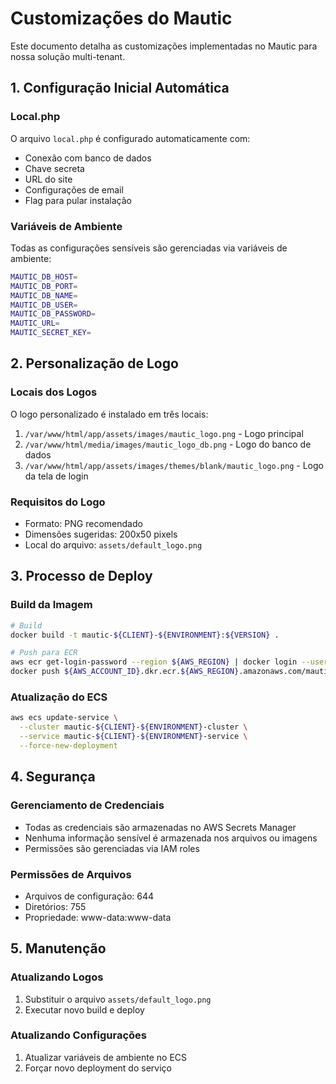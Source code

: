# Customizações do Mautic

Este documento detalha as customizações implementadas no Mautic para nossa solução multi-tenant.

## 1. Configuração Inicial Automática

### Local.php
O arquivo `local.php` é configurado automaticamente com:
- Conexão com banco de dados
- Chave secreta
- URL do site
- Configurações de email
- Flag para pular instalação

### Variáveis de Ambiente
Todas as configurações sensíveis são gerenciadas via variáveis de ambiente:
```bash
MAUTIC_DB_HOST=
MAUTIC_DB_PORT=
MAUTIC_DB_NAME=
MAUTIC_DB_USER=
MAUTIC_DB_PASSWORD=
MAUTIC_URL=
MAUTIC_SECRET_KEY=
```

## 2. Personalização de Logo

### Locais dos Logos
O logo personalizado é instalado em três locais:
1. `/var/www/html/app/assets/images/mautic_logo.png` - Logo principal
2. `/var/www/html/media/images/mautic_logo_db.png` - Logo do banco de dados
3. `/var/www/html/app/assets/images/themes/blank/mautic_logo.png` - Logo da tela de login

### Requisitos do Logo
- Formato: PNG recomendado
- Dimensões sugeridas: 200x50 pixels
- Local do arquivo: `assets/default_logo.png`

## 3. Processo de Deploy

### Build da Imagem
```bash
# Build
docker build -t mautic-${CLIENT}-${ENVIRONMENT}:${VERSION} .

# Push para ECR
aws ecr get-login-password --region ${AWS_REGION} | docker login --username AWS --password-stdin ${AWS_ACCOUNT_ID}.dkr.ecr.${AWS_REGION}.amazonaws.com
docker push ${AWS_ACCOUNT_ID}.dkr.ecr.${AWS_REGION}.amazonaws.com/mautic-${CLIENT}-${ENVIRONMENT}:${VERSION}
```

### Atualização do ECS
```bash
aws ecs update-service \
  --cluster mautic-${CLIENT}-${ENVIRONMENT}-cluster \
  --service mautic-${CLIENT}-${ENVIRONMENT}-service \
  --force-new-deployment
```

## 4. Segurança

### Gerenciamento de Credenciais
- Todas as credenciais são armazenadas no AWS Secrets Manager
- Nenhuma informação sensível é armazenada nos arquivos ou imagens
- Permissões são gerenciadas via IAM roles

### Permissões de Arquivos
- Arquivos de configuração: 644
- Diretórios: 755
- Propriedade: www-data:www-data

## 5. Manutenção

### Atualizando Logos
1. Substituir o arquivo `assets/default_logo.png`
2. Executar novo build e deploy

### Atualizando Configurações
1. Atualizar variáveis de ambiente no ECS
2. Forçar novo deployment do serviço 